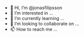 - 👋 Hi, I’m @jonasfilipsson
- 👀 I’m interested in ...
- 🌱 I’m currently learning ...
- 💞️ I’m looking to collaborate on ...
- 📫 How to reach me ...

<!---
jonasfilipsson/jonasfilipsson is a ✨ special ✨ repository because its `README.md` (this file) appears on your GitHub profile.
You can click the Preview link to take a look at your changes.
--->
